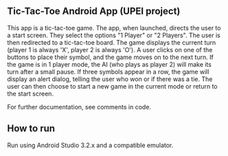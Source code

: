 ## Tic-Tac-Toe Android App (UPEI project)

This app is a tic-tac-toe game. The app, when launched, directs the user to a start screen. They select the options "1 Player" or "2 Players". The user is then redirected to a tic-tac-toe board. The game displays the current turn (player 1 is always 'X', player 2 is always 'O'). A user clicks on one of the buttons to place their symbol, and the game moves on to the next turn. If the game is in 1 player mode, the AI (who plays as player 2) will make its turn after a small pause. If three symbols appear in a row, the game will display an alert dialog, telling the user who won or if there was a tie. The user can then choose to start a new game in the current mode or return to the start screen.

For further documentation, see comments in code.

## How to run
Run using Android Studio 3.2.x and a compatible emulator.

